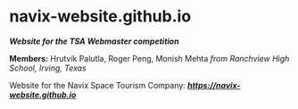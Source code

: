 # **navix-website.github.io**
***Website for the TSA Webmaster competition***

**Members:** Hrutvik Palutla, Roger Peng, Monish Mehta *from Ranchview High School, Irving, Texas*

Website for the Navix Space Tourism Company: ***https://navix-website.github.io***
